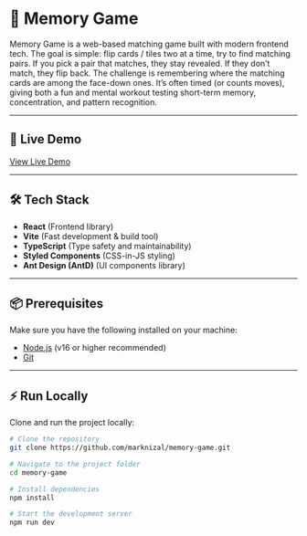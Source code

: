 # 🧠 Memory Game

Memory Game is a web-based matching game built with modern frontend tech. The goal is simple: flip cards / tiles two at a time, try to find matching pairs. If you pick a pair that matches, they stay revealed. If they don’t match, they flip back. The challenge is remembering where the matching cards are among the face-down ones. It’s often timed (or counts moves), giving both a fun and mental workout testing short-term memory, concentration, and pattern recognition.

---

## 🚀 Live Demo
[View Live Demo](https://marknizal.github.io/memory-game/)  

---

## 🛠️ Tech Stack
- **React** (Frontend library)  
- **Vite** (Fast development & build tool)  
- **TypeScript** (Type safety and maintainability)  
- **Styled Components** (CSS-in-JS styling)  
- **Ant Design (AntD)** (UI components library)  

---

## 📦 Prerequisites
Make sure you have the following installed on your machine:  
- [Node.js](https://nodejs.org/) (v16 or higher recommended)  
- [Git](https://git-scm.com/)  

---

## ⚡ Run Locally
Clone and run the project locally:

```bash
# Clone the repository
git clone https://github.com/marknizal/memory-game.git

# Navigate to the project folder
cd memory-game

# Install dependencies
npm install

# Start the development server
npm run dev
